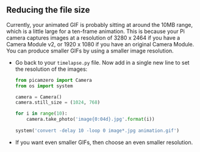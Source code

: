 ## Reducing the file size

Currently, your animated GIF is probably sitting at around the 10MB range, which is a little large for a ten-frame animation. This is because your Pi camera captures images at a resolution of 3280 x 2464 if you have a Camera Module v2, or 1920 x 1080 if you have an original Camera Module. You can produce smaller GIFs by using a smaller image resolution.

- Go back to your `timelapse.py` file. Now add in a single new line to set the resolution of the images:

	``` python
	from picamzero import Camera
	from os import system
	
	camera = Camera()
	camera.still_size = (1024, 768)
	
	for i in range(10):
		camera.take_photo('image{0:04d}.jpg'.format(i))
		
	system('convert -delay 10 -loop 0 image*.jpg animation.gif')
	```
	
- If you want even smaller GIFs, then choose an even smaller resolution.

